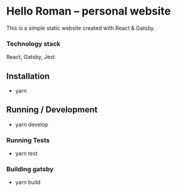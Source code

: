 # Hello Roman – personal website

This is a simple static website created with React & Gatsby.

### Technology stack

React, Gatsby, Jest

## Installation

* yarn

## Running / Development

* yarn develop

### Running Tests

* yarn test

### Building gatsby

* yarn build